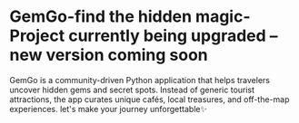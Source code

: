 # GemGo-find the hidden magic- Project currently being upgraded – new version coming soon
 GemGo is a community-driven Python application that helps travelers uncover hidden gems and secret spots. Instead of generic tourist attractions, the app curates unique cafés, local treasures, and off-the-map experiences. let's make your journey unforgettable✨
